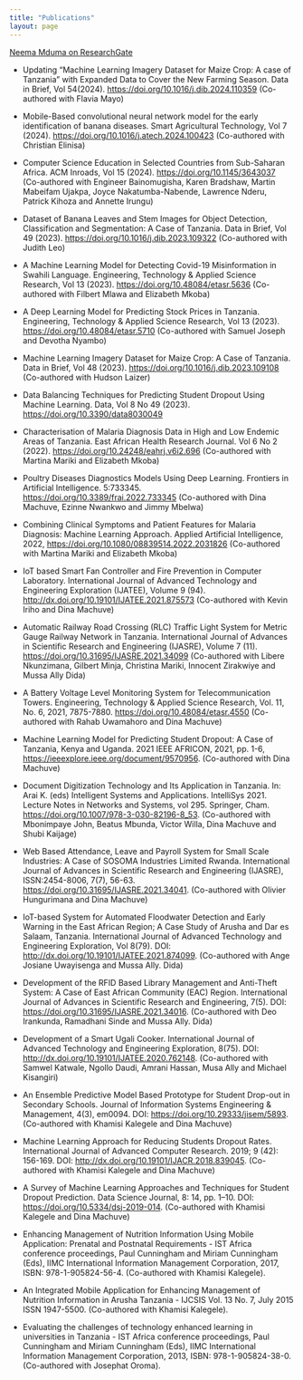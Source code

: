 ```yaml
---
title: "Publications"
layout: page
---
```

[Neema Mduma on ResearchGate](https://www.researchgate.net/profile/Neema_Mduma)

* Updating “Machine Learning Imagery Dataset for Maize Crop: A case of Tanzania” with Expanded Data to Cover the New Farming Season. Data in Brief, Vol 54(2024). https://doi.org/10.1016/j.dib.2024.110359  (Co-authored with Flavia Mayo)
  
* Mobile-Based convolutional neural network model for the early identification of banana diseases. Smart Agricultural Technology, Vol 7 (2024). https://doi.org/10.1016/j.atech.2024.100423 (Co-authored with Christian Elinisa)
  
* Computer Science Education in Selected Countries from Sub-Saharan Africa. ACM Inroads, Vol 15 (2024). https://doi.org/10.1145/3643037 (Co-authored with Engineer Bainomugisha, Karen Bradshaw, Martin Mabeifam Ujakpa, Joyce Nakatumba-Nabende, Lawrence Nderu, Patrick Kihoza and Annette Irungu) 

* Dataset of Banana Leaves and Stem Images for Object Detection, Classification and Segmentation: A Case of Tanzania. Data in Brief, Vol 49 (2023). https://doi.org/10.1016/j.dib.2023.109322 (Co-authored with Judith Leo) 
  
* A Machine Learning Model for Detecting Covid-19 Misinformation in Swahili Language. Engineering, Technology & Applied Science Research, Vol 13 (2023). https://doi.org/10.48084/etasr.5636 (Co-authored with Filbert Mlawa and Elizabeth Mkoba) 
  
* A Deep Learning Model for Predicting Stock Prices in Tanzania. Engineering, Technology & Applied Science Research, Vol 13 (2023). https://doi.org/10.48084/etasr.5710 (Co-authored with Samuel Joseph and Devotha Nyambo) 

* Machine Learning Imagery Dataset for Maize Crop: A Case of Tanzania. Data in Brief, Vol 48 (2023). https://doi.org/10.1016/j.dib.2023.109108 (Co-authored with Hudson Laizer) 

* Data Balancing Techniques for Predicting Student Dropout Using Machine Learning. Data, Vol 8 No 49 (2023). https://doi.org/10.3390/data8030049 

* Characterisation of Malaria Diagnosis Data in High and Low Endemic Areas of Tanzania. East African Health Research Journal. Vol 6 No 2 (2022). https://doi.org/10.24248/eahrj.v6i2.696 (Co-authored with Martina Mariki and Elizabeth Mkoba) 

* Poultry Diseases Diagnostics Models Using Deep Learning. Frontiers in Artificial Intelligence. 5:733345. https://doi.org/10.3389/frai.2022.733345 (Co-authored with Dina Machuve, Ezinne Nwankwo and Jimmy Mbelwa)

* Combining Clinical Symptoms and Patient Features for Malaria Diagnosis: Machine Learning Approach. Applied Artificial Intelligence, 2022, https://doi.org/10.1080/08839514.2022.2031826 (Co-authored with Martina Mariki and Elizabeth Mkoba)

* IoT based Smart Fan Controller and Fire Prevention in Computer Laboratory. International Journal of Advanced Technology and Engineering Exploration (IJATEE), Volume 9 (94). http://dx.doi.org/10.19101/IJATEE.2021.875573 (Co-authored with Kevin Iriho and Dina Machuve)

* Automatic Railway Road Crossing (RLC) Traffic Light System for Metric Gauge Railway Network in Tanzania. International Journal of Advances in Scientific Research and Engineering (IJASRE), Volume 7 (11). https://doi.org/10.31695/IJASRE.2021.34099 (Co-authored with Libere Nkunzimana, Gilbert Minja, Christina Mariki, Innocent Zirakwiye and Mussa Ally Dida)

* A Battery Voltage Level Monitoring System for Telecommunication Towers. Engineering, Technology & Applied Science Research, Vol. 11, No. 6, 2021, 7875-7880.  https://doi.org/10.48084/etasr.4550 (Co-authored with Rahab Uwamahoro and Dina Machuve)

* Machine Learning Model for Predicting Student Dropout: A Case of Tanzania, Kenya and Uganda. 2021 IEEE AFRICON, 2021, pp. 1-6, https://ieeexplore.ieee.org/document/9570956. (Co-authored with Dina Machuve)

* Document Digitization Technology and Its Application in Tanzania. In: Arai K. (eds) Intelligent Systems and Applications. IntelliSys 2021. Lecture Notes in Networks and Systems, vol 295. Springer, Cham. https://doi.org/10.1007/978-3-030-82196-8_53. (Co-authored with Mbonimpaye John, Beatus Mbunda, Victor Willa, Dina Machuve and Shubi Kaijage)

*	Web Based Attendance, Leave and Payroll System for Small Scale Industries: A Case of SOSOMA Industries Limited Rwanda. International Journal of Advances in Scientific Research and Engineering (IJASRE), ISSN:2454-8006, 7(7), 56-63. https://doi.org/10.31695/IJASRE.2021.34041. (Co-authored with Olivier Hungurimana and Dina Machuve)

* IoT-based System for Automated Floodwater Detection and Early Warning in the East African Region; A Case Study of Arusha and Dar es Salaam, Tanzania. International Journal of Advanced Technology and Engineering Exploration, Vol 8(79). DOI: http://dx.doi.org/10.19101/IJATEE.2021.874099. (Co-authored with Ange Josiane Uwayisenga and Mussa Ally. Dida)

* Development of the RFID Based Library Management and Anti-Theft System: A Case of East African Community (EAC) Region. International Journal of Advances in Scientific Research and Engineering, 7(5). DOI: https://doi.org/10.31695/IJASRE.2021.34016. (Co-authored with Deo Irankunda, Ramadhani Sinde and Mussa Ally. Dida)

* Development of a Smart Ugali Cooker. International Journal of Advanced Technology and Engineering Exploration, 8(75). DOI: http://dx.doi.org/10.19101/IJATEE.2020.762148. (Co-authored with Samwel Katwale, Ngollo Daudi, Amrani Hassan, Musa Ally and Michael Kisangiri)

* An Ensemble Predictive Model Based Prototype for Student Drop-out in Secondary Schools. Journal of Information Systems Engineering & Management, 4(3), em0094. DOI: https://doi.org/10.29333/jisem/5893. (Co-authored with Khamisi Kalegele and Dina Machuve)

* Machine Learning Approach for Reducing Students Dropout Rates. International Journal of Advanced Computer Research. 2019; 9 (42): 156-169. DOI: http://dx.doi.org/10.19101/IJACR.2018.839045. (Co-authored with Khamisi Kalegele and Dina Machuve)

* A Survey of Machine Learning Approaches and Techniques for Student Dropout Prediction. Data Science Journal, 8: 14, pp. 1–10. DOI: https://doi.org/10.5334/dsj-2019-014. (Co-authored with Khamisi Kalegele and Dina Machuve)
 
* Enhancing Management of Nutrition Information Using Mobile Application:
Prenatal and Postnatal Requirements - IST Africa conference proceedings, Paul
Cunningham and Miriam Cunningham (Eds), IIMC International Information
Management Corporation, 2017, ISBN: 978-1-905824-56-4. (Co-authored with
Khamisi Kalegele).

* An Integrated Mobile Application for Enhancing Management of Nutrition
Information in Arusha Tanzania - IJCSIS Vol. 13 No. 7, July 2015 ISSN 1947-5500. (Co-authored with Khamisi Kalegele).

* Evaluating the challenges of technology enhanced learning in universities in
Tanzania - IST Africa conference proceedings, Paul Cunningham and Miriam
Cunningham (Eds), IIMC International Information Management Corporation,
2013, ISBN: 978-1-905824-38-0. (Co-authored with Josephat Oroma).
 
